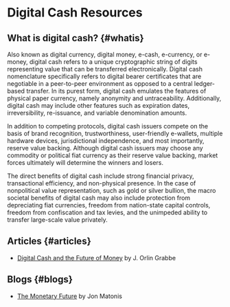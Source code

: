 Digital Cash Resources
======================

## What is digital cash? {#whatis}

Also known as digital currency, digital money, e-cash, e-currency, or
e-money, digital cash refers to a unique cryptographic string of digits
representing value that can be transferred electronically. Digital cash
nomenclature specifically refers to digital bearer certificates that are
negotiable in a peer-to-peer environment as opposed to a central
ledger-based transfer. In its purest form, digital cash emulates the
features of physical paper currency, namely anonymity and untraceability.
Additionally, digital cash may include other features such as expiration
dates, irreversibility, re-issuance, and variable denomination amounts.

In addition to competing protocols, digital cash issuers compete on the
basis of brand recognition, trustworthiness, user-friendly e-wallets,
multiple hardware devices, jurisdictional independence, and most
importantly, reserve value backing. Although digital cash issuers may
choose any commodity or political fiat currency as their reserve value
backing, market forces ultimately will determine the winners and losers.

The direct benefits of digital cash include strong financial privacy,
transactional efficiency, and non-physical presence. In the case of
nonpolitical value representation, such as gold or silver bullion, the macro
societal benefits of digital cash may also include protection from
depreciating fiat currencies, freedom from nation-state capital controls,
freedom from confiscation and tax levies, and the unimpeded ability to
transfer large-scale value privately.

## Articles {#articles}

* [Digital Cash and the Future of Money](http://orlingrabbe.com/dcfutmo.htm)
  by J. Orlin Grabbe

## Blogs {#blogs}

* [The Monetary Future](http://themonetaryfuture.blogspot.com/)
  by Jon Matonis
